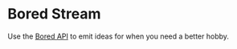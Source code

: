 # Bored Stream

Use the [Bored API](https://www.boredapi.com) to emit ideas for when you need a better hobby.
